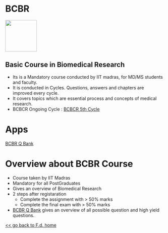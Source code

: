 # BCBR
<img src="https://github.com/fdrepo/www.flutterdoctor.com/blob/99ed3004fceb2fa646efc2cb1d07ef30936d92c2/icons/BCBRCBlue.png" width="100">

## Basic Course in Biomedical Research 
* Its is a Mandatory course conducted by IIT madras, for MD/MS students and faculty.
* It is conducted in Cycles. Questions, answers and chapters are improved every cycle.  
* It covers topics which are essential process and concepts of medical research.
* BCBCR Ongoing Cycle  : [BCBCR 5th Cycle](https://onlinecourses.nptel.ac.in/noc21_md05/preview)

# Apps
[BCBR Q Bank](https://github.com/fdrepo/flutterdoctor.com/blob/0ae8871898c3ac858bf4b86bc87185797398ae48/docs/BCBR/BCBR_Q_Bank.md)

# Overview about BCBR Course
* Course taken by IIT Madras 
* Mandatory for all PostGraduates
* Gives an overview of Biomedical Research 
* 2 steps after registaration 
	* Complete the assignment with > 50% marks 
	* Complete the final exam with > 50% marks
* [BCBR Q Bank](BCBR/BCBR_Q_Bank.md) gives an overview of all possible question and high yield questions. 



[<< go back to F.d. home](README.md)
